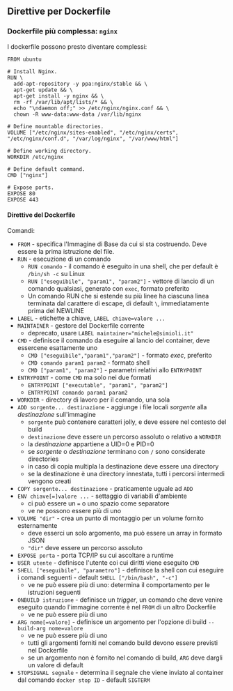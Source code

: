 ## Direttive per Dockerfile

### Dockerfile più complessa: `nginx`

I dockerfile possono presto diventare complessi:
```
FROM ubuntu

# Install Nginx.
RUN \
  add-apt-repository -y ppa:nginx/stable && \
  apt-get update && \
  apt-get install -y nginx && \
  rm -rf /var/lib/apt/lists/* && \
  echo "\ndaemon off;" >> /etc/nginx/nginx.conf && \
  chown -R www-data:www-data /var/lib/nginx

# Define mountable directories.
VOLUME ["/etc/nginx/sites-enabled", "/etc/nginx/certs", "/etc/nginx/conf.d", "/var/log/nginx", "/var/www/html"]

# Define working directory.
WORKDIR /etc/nginx

# Define default command.
CMD ["nginx"]

# Expose ports.
EXPOSE 80
EXPOSE 443
```

#### Direttive del Dockerfile

Comandi:
* `FROM` - specifica l'Immagine di Base da cui si sta costruendo. Deve essere la prima istruzione del file.
* `RUN` - esecuzione di un comando
    * `RUN comando` - il comando è eseguito in una shell, che per default è `/bin/sh -c` su Linux
    * `RUN ["eseguibile", "param1", "param2"]` - vettore di lancio di un comando qualsiasi, generato con `exec`, formato preferito
    * Un comando RUN che si estende su più linee ha ciascuna linea terminata dal carattere di escape, di default `\`, immediatamente prima del NEWLINE
* `LABEL` - etichette a chiave, `LABEL chiave=valore ...`
* `MAINTAINER` - gestore del Dockerfile corrente
    * deprecato, usare `LABEL maintainer="michele@simioli.it"`
* `CMD` - definisce il comando da eseguire al lancio del container, deve essercene esattamente uno
    * `CMD ["eseguibile","param1","param2"]` - formato _exec_, preferito
    * `CMD comando param1 param2` - formato shell
    * `CMD ["param1", "param2"]` - parametri relativi allo `ENTRYPOINT`
* `ENTRYPOINT` - come `CMD` ma solo nei due formati
    * `ENTRYPOINT ["executable", "param1", "param2"]`
    * `ENTRYPOINT comando param1 param2`
* `WORKDIR` - directory di lavoro per il comando, una sola
* `ADD sorgente... destinazione` - aggiunge i file locali _sorgente_ alla _destinazione_ sull'immagine
    * `sorgente` può contenere caratteri jolly, e deve essere nel contesto del build
    * `destinazione` deve essere un percorso assoluto o relativo a `WORKDIR`
    * la _destinazione_ appartiene a UID=0 e PID=0
    * se _sorgente_ o _destinazione_ terminano con `/` sono considerate directories
    * in caso di copia multipla la destinazione deve essere una directory
    * se la destinazione è una directory innestata, tutti i percorsi intermedi vengono creati
* `COPY sorgente... destinazione` - praticamente uguale ad `ADD`
* `ENV chiave[=]valore ...` - settaggio di variabili d'ambiente
    * ci può essere un `=` o uno spazio come separatore
    * ve ne possono essere più di uno
* `VOLUME "dir"` - crea un punto di montaggio per un volume fornito esternamente
    * deve esserci un solo argomento, ma può essere un array in formato JSON
    * `"dir"` deve essere un percorso assoluto
* `EXPOSE porta` - porta TCP/IP su cui ascoltare a runtime
* `USER utente` - definisce l'utente coi cui diritti viene eseguito `CMD`
* `SHELL ["eseguibile", "parametro"]` - definisce la shell con cui eseguire i comandi seguenti - default `SHELL ["/bin/bash", "-c"]`
    * ve ne può essere più di uno: determina il comportamento per le istruzioni seguenti
* `ONBUILD istruzione` - definisce un _trigger_, un comando che deve venire eseguito quando l'immagine corrente è nel `FROM` di un altro Dockerfile
    * ve ne può essere più di uno
* `ARG nome[=valore]` - definisce un argomento per l'opzione di build `--build-arg nome=valore`
    * ve ne può essere più di uno
    * tutti gli argomenti forniti nel comando build devono essere previsti nel Dockerfile
    * se un argomento non è fornito nel comando di build, `ARG` deve dargli un valore di default
* `STOPSIGNAL segnale` - determina il segnale che viene inviato al container dal comando `docker stop ID` - default `SIGTERM`
